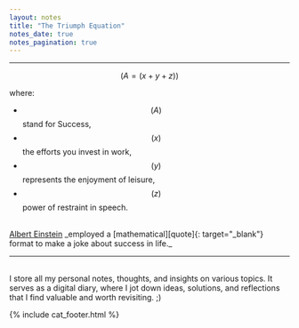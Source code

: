 ```yaml
---
layout: notes
title: "The Triumph Equation"
notes_date: true
notes_pagination: true
---
```


---

$$ (A = (x + y + z)) $$

where:

- $$( A )$$ stand for Success,
- $$( x )$$ the efforts you invest in work,
- $$( y )$$ represents the enjoyment of leisure,
- $$( z )$$ power of restraint in speech.

<br>
<u>Albert Einstein</u> _employed a [mathematical][quote]{: target="_blank"} format to make a joke about
success in life._

---

<br>
I store all my personal notes, thoughts, and insights on various topics. It
serves as a digital diary, where I jot down ideas, solutions, and reflections
that I find valuable and worth revisiting. ;)

[quote]: https://quoteinvestigator.com/2017/10/03/life-success/

{% include cat_footer.html %}
